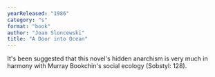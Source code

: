 ```yaml
---
yearReleased: "1986"
category: "s"
format: "book"
author: "Joan Sloncewski"
title: "A Door into Ocean"
---
```

It's been suggested that this novel's hidden anarchism is very much in harmony with Murray Bookchin's social ecology (Sobstyl: 128).